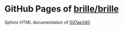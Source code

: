 GitHub Pages of [brille/brille](https://github.com/brille/brille.git)
======================================
Sphinx HTML documentation of [007ae340](https://github.com/brille/brille/tree/007ae3406e87e6beae427a749c7b72b90ce07667)
